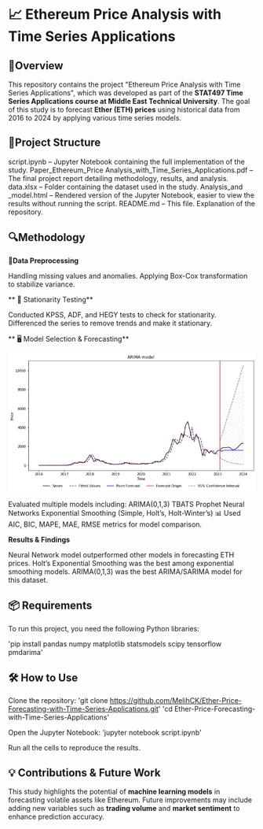# 📈 Ethereum Price Analysis with Time Series Applications

## 📝Overview

This repository contains the project "Ethereum Price Analysis with Time Series Applications", which was developed as part of the **STAT497 Time Series Applications course at Middle East Technical University**. The goal of this study is to forecast **Ether (ETH) prices** using historical data from 2016 to 2024 by applying various time series models.

## 📁Project Structure
script.ipynb – Jupyter Notebook containing the full implementation of the study.
Paper_Ethereum_Price Analysis_with_Time_Series_Applications.pdf – The final project report detailing methodology, results, and analysis.
data.xlsx – Folder containing the dataset used in the study.
Analysis_and _model.html – Rendered version of the Jupyter Notebook, easier to view the results without running the script. 
README.md – This file. Explanation of the repository.

## 🔍Methodology
**🧹Data Preprocessing**

Handling missing values and anomalies.
Applying Box-Cox transformation to stabilize variance.

** 🔬 Stationarity Testing**

Conducted KPSS, ADF, and HEGY tests to check for stationarity.
Differenced the series to remove trends and make it stationary.

** 🖥️ Model Selection & Forecasting**

![Arima](ARIMA_forecast.jpg)

Evaluated multiple models including:
ARIMA(0,1,3)
TBATS
Prophet
Neural Networks
Exponential Smoothing (Simple, Holt’s, Holt-Winter’s)
📊 Used AIC, BIC, MAPE, MAE, RMSE metrics for model comparison.

**Results & Findings**

Neural Network model outperformed other models in forecasting ETH prices.
Holt’s Exponential Smoothing was the best among exponential smoothing models.
ARIMA(0,1,3) was the best ARIMA/SARIMA model for this dataset.

## 📦 Requirements
To run this project, you need the following Python libraries:

'pip install pandas numpy matplotlib statsmodels scipy tensorflow pmdarima'

## 🛠️ How to Use

Clone the repository:
'git clone https://github.com/MelihCK/Ether-Price-Forecasting-with-Time-Series-Applications.git'
'cd Ether-Price-Forecasting-with-Time-Series-Applications'

Open the Jupyter Notebook:
'jupyter notebook script.ipynb'

Run all the cells to reproduce the results.

## 💡 Contributions & Future Work
This study highlights the potential of **machine learning models** in forecasting volatile assets like Ethereum.
Future improvements may include adding new variables such as **trading volume** and **market sentiment** to enhance prediction accuracy.
